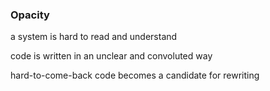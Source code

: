 <h3>Opacity</h3>

<section>
	<p>a system is hard to read and understand</p>
	<p>code is written in an unclear and convoluted way</p>
	<p>hard-to-come-back code becomes a candidate for rewriting</p>
</section>